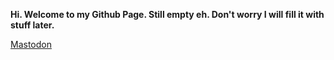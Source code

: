   <b>Hi. Welcome to my Github Page. Still empty eh. Don't worry I will fill it with stuff later.</b>

<a rel="me" href="https://mastodon.social/@tharushtnds">Mastodon</a>
